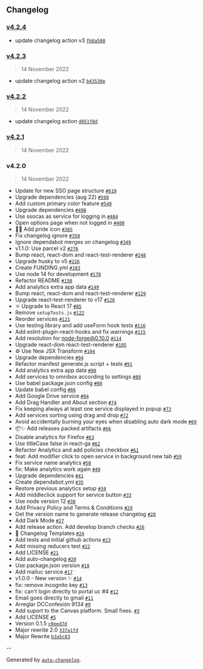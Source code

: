 ## Changelog

### [v4.2.4](https://github.com/Baelfire18/directUC/compare/v4.2.3...v4.2.4)

- update changelog action v3 [`fb8a508`](https://github.com/Baelfire18/directUC/commit/fb8a508752ada714d85d6bc17fc4e9cf1c1c5563)

### [v4.2.3](https://github.com/Baelfire18/directUC/compare/v4.2.2...v4.2.3)

> 14 November 2022

- update changelog action v2 [`b43530e`](https://github.com/Baelfire18/directUC/commit/b43530eaff7437379d4afcd39aaa0d9a04b60757)

### [v4.2.2](https://github.com/Baelfire18/directUC/compare/v4.2.1...v4.2.2)

> 14 November 2022

- update changelog action [`d051f8d`](https://github.com/Baelfire18/directUC/commit/d051f8da37fa625b4561fb7c0f5949634e51d114)

### [v4.2.1](https://github.com/Baelfire18/directUC/compare/v4.2.0...v4.2.1)

> 14 November 2022

### v4.2.0

> 14 November 2022

- Update for new SSO page structure [`#619`](https://github.com/Baelfire18/directUC/pull/619)
- Upgrade dependencies (aug 22) [`#598`](https://github.com/Baelfire18/directUC/pull/598)
- Add custom primary color feature [`#549`](https://github.com/Baelfire18/directUC/pull/549)
- Upgrade dependencies [`#498`](https://github.com/Baelfire18/directUC/pull/498)
- Use ssocas as service for logging in [`#404`](https://github.com/Baelfire18/directUC/pull/404)
- Open options page when not logged in [`#400`](https://github.com/Baelfire18/directUC/pull/400)
- 🏳️‍🌈 Add pride icon [`#365`](https://github.com/Baelfire18/directUC/pull/365)
- Fix changelog ignore [`#350`](https://github.com/Baelfire18/directUC/pull/350)
- Ignore dependabot merges on changelog [`#349`](https://github.com/Baelfire18/directUC/pull/349)
- v1.1.0: Use parcel v2 [`#276`](https://github.com/Baelfire18/directUC/pull/276)
- Bump react, react-dom and react-test-renderer [`#248`](https://github.com/Baelfire18/directUC/pull/248)
- Upgrade husky to v5 [`#226`](https://github.com/Baelfire18/directUC/pull/226)
- Create FUNDING.yml [`#183`](https://github.com/Baelfire18/directUC/pull/183)
- Use node 14 for development [`#170`](https://github.com/Baelfire18/directUC/pull/170)
- Refactor README [`#150`](https://github.com/Baelfire18/directUC/pull/150)
- Add analytics extra app data [`#149`](https://github.com/Baelfire18/directUC/pull/149)
- Bump react, react-dom and react-test-renderer [`#129`](https://github.com/Baelfire18/directUC/pull/129)
- Upgrade react-test-renderer to v17 [`#126`](https://github.com/Baelfire18/directUC/pull/126)
- ⚛️ Upgrade to React 17 [`#85`](https://github.com/Baelfire18/directUC/pull/85)
- Remove `setupTests.js` [`#122`](https://github.com/Baelfire18/directUC/pull/122)
- Reorder services [`#121`](https://github.com/Baelfire18/directUC/pull/121)
- Use testing library and add useForm hook tests [`#116`](https://github.com/Baelfire18/directUC/pull/116)
- Add eslint-plugin-react-hooks and fix warnings [`#115`](https://github.com/Baelfire18/directUC/pull/115)
- Add resolution for node-forge@0.10.0 [`#114`](https://github.com/Baelfire18/directUC/pull/114)
- Upgrade react-dom react-test-renderer [`#105`](https://github.com/Baelfire18/directUC/pull/105)
- ⚙️ Use New JSX Transform [`#104`](https://github.com/Baelfire18/directUC/pull/104)
- Upgrade dependencies [`#94`](https://github.com/Baelfire18/directUC/pull/94)
- Refactor manifest generate.js script + tests [`#91`](https://github.com/Baelfire18/directUC/pull/91)
- Add analytics extra app data [`#90`](https://github.com/Baelfire18/directUC/pull/90)
- Add services to omnibox according to settings [`#89`](https://github.com/Baelfire18/directUC/pull/89)
- Use babel package.json config [`#88`](https://github.com/Baelfire18/directUC/pull/88)
- Update babel config [`#86`](https://github.com/Baelfire18/directUC/pull/86)
- Add Google Drive service [`#84`](https://github.com/Baelfire18/directUC/pull/84)
- Add Drag Handler and About section [`#74`](https://github.com/Baelfire18/directUC/pull/74)
- Fix keeping always at least one service displayed in popup [`#73`](https://github.com/Baelfire18/directUC/pull/73)
- Add services sorting using drag and drop [`#72`](https://github.com/Baelfire18/directUC/pull/72)
- Avoid accidentally burning your eyes when disabling auto dark mode [`#69`](https://github.com/Baelfire18/directUC/pull/69)
- 📦✨ Add releases packed artifacts [`#66`](https://github.com/Baelfire18/directUC/pull/66)
- Disable analytics for Firefox [`#63`](https://github.com/Baelfire18/directUC/pull/63)
- Use titleCase false in react-ga [`#62`](https://github.com/Baelfire18/directUC/pull/62)
- Refactor Analytics and add policies checkbox [`#61`](https://github.com/Baelfire18/directUC/pull/61)
- feat: Add modifier click to open service in background new tab [`#59`](https://github.com/Baelfire18/directUC/pull/59)
- Fix service name analytics [`#50`](https://github.com/Baelfire18/directUC/pull/50)
- fix: Make analytics work again [`#49`](https://github.com/Baelfire18/directUC/pull/49)
- Upgrade dependencies [`#41`](https://github.com/Baelfire18/directUC/pull/41)
- Create dependabot.yml [`#35`](https://github.com/Baelfire18/directUC/pull/35)
- Restore previous analytics setup [`#34`](https://github.com/Baelfire18/directUC/pull/34)
- Add middleclick support for service button [`#33`](https://github.com/Baelfire18/directUC/pull/33)
- Use node version 12 [`#30`](https://github.com/Baelfire18/directUC/pull/30)
- Add Privacy Policy and Terms & Conditions [`#29`](https://github.com/Baelfire18/directUC/pull/29)
- Get the version name to generate release changelog [`#28`](https://github.com/Baelfire18/directUC/pull/28)
- Add Dark Mode [`#27`](https://github.com/Baelfire18/directUC/pull/27)
- Add release action. Add develop branch checks [`#26`](https://github.com/Baelfire18/directUC/pull/26)
- 📝 Changelog Templates [`#24`](https://github.com/Baelfire18/directUC/pull/24)
- Add tests and initial github actions [`#23`](https://github.com/Baelfire18/directUC/pull/23)
- Add missing reducers test [`#22`](https://github.com/Baelfire18/directUC/pull/22)
- Add LICENSE [`#21`](https://github.com/Baelfire18/directUC/pull/21)
- Add auto-changelog [`#20`](https://github.com/Baelfire18/directUC/pull/20)
- Use package.json version [`#18`](https://github.com/Baelfire18/directUC/pull/18)
- Add mailuc service [`#17`](https://github.com/Baelfire18/directUC/pull/17)
- v1.0.0 - New version ✨ [`#14`](https://github.com/Baelfire18/directUC/pull/14)
- fix: remove incognito key [`#13`](https://github.com/Baelfire18/directUC/pull/13)
- fix: can't login directly to portal uc #4 [`#12`](https://github.com/Baelfire18/directUC/pull/12)
- Email goes directly to gmail [`#11`](https://github.com/Baelfire18/directUC/pull/11)
- Arreglar DCConfesión 9134 [`#9`](https://github.com/Baelfire18/directUC/pull/9)
- Add suport to the Canvas platform. Small fixes. [`#3`](https://github.com/Baelfire18/directUC/pull/3)
- Add LICENSE [`#5`](https://github.com/Baelfire18/directUC/pull/5)
- Version 0.1.5 [`c0eed7d`](https://github.com/Baelfire18/directUC/commit/c0eed7dbaf9f517171e17238b8835cd0a4b91d66)
- Major rewrite 2.0 [`337a1fd`](https://github.com/Baelfire18/directUC/commit/337a1fd709bc807d927ff4f6fded81f3fbc2d877)
- Major Rewrite [`b3a5c83`](https://github.com/Baelfire18/directUC/commit/b3a5c8371e877b3520e509708cbd788df85775fc)

--

Generated by [`auto-changelog`](https://github.com/CookPete/auto-changelog).
